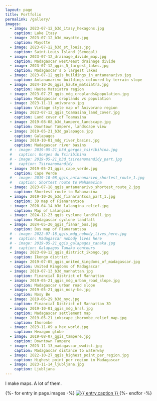 ```yaml
---
layout: page
title: Portfolio
permalink: /gallery/
images:
  - image: 2023-07-12_b3d_itasy_hexagons.jpg
    caption: Lake Itasy
  - image: 2023-07-12_b3d_mayotte.jpg
    caption: Mayotte
  - image: 2023-07-12_b3d_st_louis.jpg
    caption: Saint-Louis Island (Senegal)
  - image: 2023-07-12_drainage_divide_map.jpg
    caption: Madagascar west/east drainage divide
  - image: 2023-07-12_qgis_5_largest_lakes.jpg
    caption: Madagascar's 5 largest lakes
  - image: 2023-07-12_qgis_buildings_in_antananarivo.jpg
    caption: Antananarivo buildings coloured by terrain slope
  - image: 2024-10-26_qgis_haute_matsiatra.jpg
    caption: Haute Matsiatra region
  - image: 2023-07-27_qgis_mdg_croplands&population.jpg
    caption: Madagascar croplands vs population
  - image: 2023-11-11_anivorano.jpg
    caption: Vintage style map of Anivorano region
  - image: 2023-07-12_qgis_toamasina_land_cover.jpg
    caption: Land cover of Toamasina  
  - image: 2019-08-08_b3d_tampere_landscape.jpg
    caption: Downtown Tampere, landscape view
  - image: 2019-05-21_b3d_galapagos.jpg
    caption: Galapagos
  - image: 2019-10-01_mdg_river_basins.jpg
    caption: Madagascar river basins
  # - image: 2019-05-21_b3d_gorges_tsiribihina.jpg
  #   caption: Gorges du Tsiribihina
  # - image: 2019-05-21_b3d_tsiroanomandidy_part.jpg
  #   caption: Tsiroanomandidy
  - image: 2019-05-21_qgis_cape_verde.jpg
    caption: Cape Verde
  # - image: 2019-10-08_qgis_antananarivo_shortest_route_1.jpg
  #   caption: Shortest route to Mahamasina
  - image: 2023-07-18_qgis_antananarivo_shortest_route_2.jpg
    caption: Shortest route to Mahamasina
  - image: 2019-10-26_b3d_fianarantsoa_part_1.jpg
    caption: 3D map of Fianarantsoa
  - image: 2020-04-14_b3d_lalangina_relief.jpg
    caption: Map of Lalangina
  - image: 2024-12-23_qgis_cyclone_landfall.jpg
    caption: Madagascar cyclone landfall
  - image: 2024-05-20_qgis_fianar_bus.jpg
    caption: Bus map of Fianarantsoa
  # - image: 2022-07-18_qgis_mdg_nobody_lives_here.jpg
  #   caption: Madagascar nobody lives here
  # - image: 2019-05-21_qgis_galapagos_tanaka.jpg
  #   caption: Galapagos Tanaka contours
  - image: 2023-09-12_qgis_district_ikongo.jpg
    caption: Ikongo district
  - image: 2019-07-05_qgis_united_kingdoms_of_madagascar.jpg
    caption: United Kingdoms of Madagascar
  - image: 2019-07-13_b3d_manhattan.jpg
    caption: Financial District of Manhattan
  - image: 2019-05-21_qgis_mdg_urban_road_slope.jpg
    caption: Madagascar urban road slope
  - image: 2019-05-21_qgis_nosy-be.jpg
    caption: Nosy Be
  - image: 2019-06-29_b3d_nyc.jpg
    caption: Financial District of Manhattan 3D
  - image: 2019-10-01_qgis_mdg_hrsl.jpg
    caption: Madagascar settlement map
  - image: 2019-05-21_inkscape_ihorombe_relief_map.jpg
    caption: Ihorombe
  - image: 2023-11-09_a_hex_world.jpg
    caption: Hexagon globe
  - image: 2019-08-07_qgis_tampere.jpg
    caption: Downtown Tampere
  - image: 2023-11-13_madagascar_wwdist.jpg
    caption: Madagascar distance to waterway
  - image: 2022-10-27_qgis_highest_point_per_region.jpg
    caption: Highest point per region in Madagascar
  - image: 2023-11-14_ljubljana.jpg
    caption: Ljubljana
---
```


I make maps. A lot of them.

<div id="imggallery" class="justified-gallery">
{%- for entry in page.images -%}
  <a href="/gallery_content/{{ entry.image }}">
    <img alt="{{ entry.caption }}" src="/gallery_content/thumb/{{ entry.image }}">
  </a>
{%- endfor -%}
</div>
